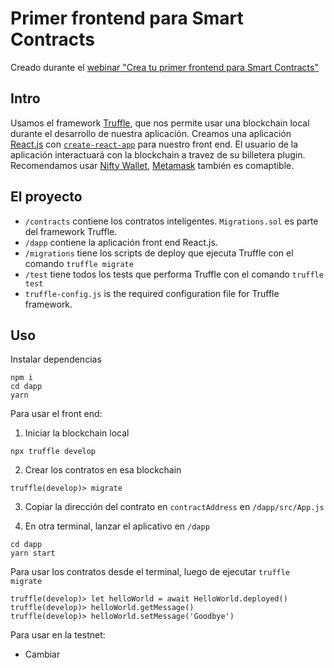# Primer frontend para Smart Contracts

Creado durante el [webinar "Crea tu primer frontend para Smart Contracts"](https://youtu.be/CoO9k1LYO04)

## Intro

Usamos el framework [Truffle](https://trufflesuite.com), que nos permite usar una blockchain local durante el desarrollo de nuestra aplicación. Creamos una aplicación [React.js](https://reactjs.org) con [`create-react-app`](https://github.com/facebook/create-react-app) para nuestro front end. El usuario de la aplicación interactuará con la blockchain a travez de su billetera plugin. Recomendamos usar [Nifty Wallet](https://www.poa.network/for-users/nifty-wallet), [Metamask](https://metamask.io) también es comaptible.

## El proyecto

- `/contracts` contiene los contratos inteligentes. `Migrations.sol` es parte del framework Truffle.
- `/dapp` contiene la aplicación front end React.js.
- `/migrations` tiene los scripts de deploy que ejecuta Truffle con el comando `truffle migrate`
- `/test` tiene todos los tests que performa Truffle con el comando `truffle test`
- `truffle-config.js` is the required configuration file for Truffle framework.

## Uso

Instalar dependencias

```
npm i
cd dapp
yarn
```

Para usar el front end:

1. Iniciar la blockchain local

  ```
  npx truffle develop
  ```

2. Crear los contratos en esa blockchain

  ```
  truffle(develop)> migrate
  ```

3. Copiar la dirección del contrato en `contractAddress` en `/dapp/src/App.js`

4. En otra terminal, lanzar el aplicativo en `/dapp`

  ```
  cd dapp
  yarn start
  ```

Para usar los contratos desde el terminal, luego de ejecutar `truffle migrate`

  ```
  truffle(develop)> let helloWorld = await HelloWorld.deployed()
  truffle(develop)> helloWorld.getMessage()
  truffle(develop)> helloWorld.setMessage('Goodbye')
  ```

Para usar en la testnet:
- Cambiar 